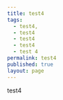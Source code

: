 ```yaml
---
title: test4
tags:
  - test4,
  - test4
  - test4
  - test4
  - test 4
permalink: test4
published: true
layout: page
---
```

test4